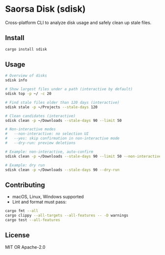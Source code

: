 # Saorsa Disk (sdisk)

Cross-platform CLI to analyze disk usage and safely clean up stale files.

## Install

```bash
cargo install sdisk
```

## Usage

```bash
# Overview of disks
sdisk info

# Show largest files under a path (interactive by default)
sdisk top -p ~/ -c 20

# Find stale files older than 120 days (interactive)
sdisk stale -p ~/Projects --stale-days 120

# Clean candidates (interactive)
sdisk clean -p ~/Downloads --stale-days 90 --limit 50

# Non-interactive modes
#   --non-interactive: no selection UI
#   --yes: skip confirmation in non-interactive mode
#   --dry-run: preview deletions

# Example: non-interactive, auto-confirm
sdisk clean -p ~/Downloads --stale-days 90 --limit 50 --non-interactive --yes

# Example: dry run
sdisk clean -p ~/Downloads --stale-days 90 --dry-run
```

## Contributing

- macOS, Linux, Windows supported
- Lint and format must pass:

```bash
cargo fmt --all
cargo clippy --all-targets --all-features -- -D warnings
cargo test --all-features
```

## License

MIT OR Apache-2.0